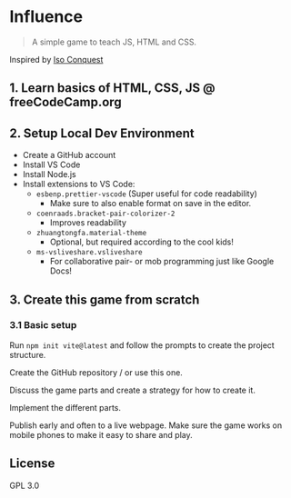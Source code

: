# Influence

> A simple game to teach JS, HTML and CSS.

Inspired by [Iso Conquest](https://github.com/Greenheart/iso-conquest)

## 1. Learn basics of HTML, CSS, JS @ freeCodeCamp.org

## 2. Setup Local Dev Environment

- Create a GitHub account
- Install VS Code
- Install Node.js
- Install extensions to VS Code: 
    - `esbenp.prettier-vscode` (Super useful for code readability)
        - Make sure to also enable format on save in the editor.
    - `coenraads.bracket-pair-colorizer-2`
        - Improves readability
    - `zhuangtongfa.material-theme`
        - Optional, but required according to the cool kids!
    - `ms-vsliveshare.vsliveshare`
        - For collaborative pair- or mob programming just like Google Docs!

## 3. Create this game from scratch

### 3.1 Basic setup

Run `npm init vite@latest` and follow the prompts to create the project structure.

Create the GitHub repository / or use this one.

Discuss the game parts and create a strategy for how to create it.

Implement the different parts.

Publish early and often to a live webpage. Make sure the game works on mobile phones to make it easy to share and play.

## License

GPL 3.0